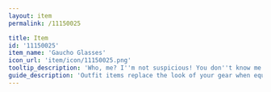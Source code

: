 ```yaml
---
layout: item
permalink: /11150025

title: Item
id: '11150025'
item_name: 'Gaucho Glasses'
icon_url: 'item/icon/11150025.png'
tooltip_description: 'Who, me? I''m not suspicious! You don''t know me! I swear!'
guide_description: 'Outfit items replace the look of your gear when equipped.'
---
```

